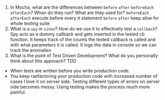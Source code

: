 1. In Mocha, what are the differences between `before` `after` `beforeEach` `afterEach`? When do they run? What are they used for?
`beforeEach` `afterEach` execute before every it statement
`before` `after` keep alive for whole testing suite
1. What is a `spy` in `sinon`? How do we use it to effectively test a `callback`?
Spy acts as a dummy callback and gets inserted in the tested cb function. It keeps track of the counts the tested callback is called and with what parameters it is called. It logs the data in console so we can track the anomalies
1. What is the point of Test Driven Development? What do you personally think about this approach?
TDD
* When tests are written before you write production code.
* You keep raefactoring your production code with increased number of cases
I love it on server side. Testing different types of errors on server side becomes messy. Using testing makes the process much more painful.
